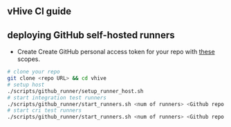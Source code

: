 ## vHive CI guide

## deploying GitHub self-hosted runners
* Create Create GitHub personal access token for your repo with [these](https://github.com/myoung34/docker-github-actions-runner#create-github-personal-access-token) scopes.
```bash
# clone your repo
git clone <repo URL> && cd vhive
# setup host 
./scripts/github_runner/setup_runner_host.sh
# start integration test runners
./scripts/github_runner/start_runners.sh <num of runners> <Github repo URL> <Github Access key> integ
# start cri test runners
./scripts/github_runner/start_runners.sh <num of runners> <Github repo URL> <Github Access key> cri
```